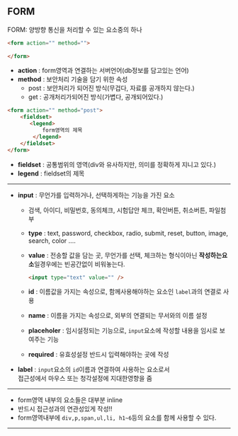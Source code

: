 ## FORM

FORM: 양방향 통신을 처리할 수 있는 요소중의 하나

```html
<form action="" method="">
    
</form>
```

- **action** :  form영역과 연결하는 서버언어(db정보를 담고있는 언어)
- **method** : 보안처리 기술을 담기 위한 속성
  - post :  보안처리가 되어진 방식(무겁다, 자료를 공개하지 않는다.)
  - get : 공개처리가되어진 방식(가볍다, 공개되어있다.)

```html
<form action="" method="post">
    <fieldset>
       <legend>
           form영역의 제목
        </legend> 
    </fieldset>
</form>
```

- **fieldset** : 공통범위의 영역(div와 유사하지만, 의미를 정확하게 지니고 있다.)
- **legend** : fieldset의 제목

---

- **input** : 무언가를 입력하거나, 선택하게하는 기능을 가진 요소

  - 검색, 아이디, 비밀번호, 동의체크, 시험답안 체크, 확인버튼, 취소버튼, 파일첨부

  - **type** : text, password, checkbox, radio, submit, reset, button, image, search, color ....

  - **value** :  전송할 값을 담는 곳, 무언가를 선택, 체크하는 형식이아닌 **작성하는요소**일경우에는 빈공간없이 비워놓는다.

    ```html
    <input type="text" value="" />
    ```

  - **id** : 이름값을 가지는 속성으로,  함께사용해야하는 요소인 `label`과의 연결로 사용

  - **name** : 이름을 가지는 속성으로, 외부의 연결되는 무서와의 이름 설정

  - **placeholer** : 임시설정되는 기능으로, `input`요소에 작성할 내용을 임시로 보여주는 기능

  - **required** : 유효성설정 반드시 입력해야하는 곳에 작성

- **label** : `input`요소의 `id`이름과 연결하여 사용하는 요소로서 <br /> 접근성에서 마우스 또는 청각설정에 지대한영향을 줌

---

* form영역 내부의 요소들은 대부분 inline 
* 반드시 접근성과의 연관성있게 작성!!
* form영역내부에 `div,p,span,ul,li, h1~6`등의 요소를 함께 사용할 수 있다.

---













